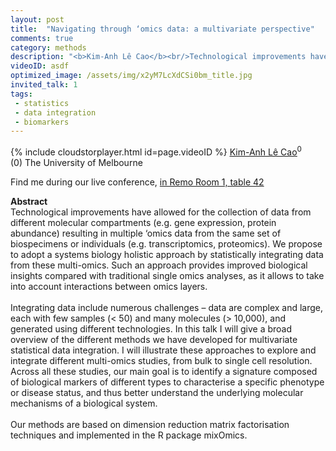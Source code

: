 ```yaml
---
layout: post
title:  "Navigating through ‘omics data: a multivariate perspective"
comments: true
category: methods
description: "<b>Kim-Anh Lê Cao</b><br/>Technological improvements have allowed for the co..."
videoID: asdf
optimized_image: /assets/img/x2yM7LcXdCSi0bm_title.jpg
invited_talk: 1
tags:
 - statistics
 - data integration
 - biomarkers
---
```

{% include cloudstorplayer.html id=page.videoID %}
[<u>Kim-Anh Lê Cao</u>](http://lecao-lab.science.unimelb.edu.au/)<sup>0</sup><br/>
\(0\) The University of Melbourne

Find me during our live conference, [in Remo Room 1, table 42](https://remo.co)

<b>Abstract</b><br/>
Technological improvements have allowed for the collection of data from different molecular compartments \(e.g. gene expression, protein abundance\) resulting in multiple ‘omics data from the same set of biospecimens or individuals \(e.g. transcriptomics, proteomics\). We propose to adopt a systems biology holistic approach by statistically integrating data from these multi-omics. Such an approach provides improved biological insights compared with traditional single omics analyses, as it allows to take into account interactions between omics layers.<br/><br/>Integrating data include numerous challenges – data are complex and large, each with few samples \(&lt; 50\) and many molecules \(&gt; 10,000\), and generated using different technologies. In this talk I will give a broad overview of the different methods we have developed for multivariate statistical data integration. I will illustrate these approaches to explore and integrate different multi-omics studies, from bulk to single cell resolution. Across all these studies, our main goal is to identify a signature composed of biological markers of different types to characterise a specific phenotype or disease status, and thus better understand the underlying molecular mechanisms of a biological system.<br/><br/>Our methods are based on dimension reduction matrix factorisation techniques and implemented in the R package mixOmics.
